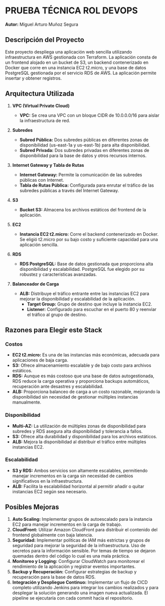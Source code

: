 # PRUEBA TÉCNICA ROL DEVOPS

**Autor:** Miguel Arturo Muñoz Segura

## Descripción del Proyecto
Este proyecto despliega una aplicación web sencilla utilizando infraestructura en AWS gestionada con Terraform. La aplicación consta de un frontend alojado en un bucket de S3, un backend contenerizado en Docker que corre en una instancia EC2 t2.micro, y una base de datos PostgreSQL gestionada por el servicio RDS de AWS. La aplicación permite insertar y obtener registros.

## Arquitectura Utilizada

1. **VPC (Virtual Private Cloud)**
   - **VPC:** Se crea una VPC con un bloque CIDR de 10.0.0.0/16 para aislar la infraestructura de red.

2. **Subredes**
   - **Subred Pública:** Dos subredes públicas en diferentes zonas de disponibilidad (us-east-1a y us-east-1b) para alta disponibilidad.
   - **Subred Privada:** Dos subredes privadas en diferentes zonas de disponibilidad para la base de datos y otros recursos internos.

3. **Internet Gateway y Tabla de Rutas**
   - **Internet Gateway:** Permite la comunicación de las subredes públicas con Internet.
   - **Tabla de Rutas Pública:** Configurada para enrutar el tráfico de las subredes públicas a través del Internet Gateway.

4. **S3**
   - **Bucket S3:** Almacena los archivos estáticos del frontend de la aplicación.

5. **EC2**
   - **Instancia EC2 t2.micro:** Corre el backend contenerizado en Docker. Se eligió t2.micro por su bajo costo y suficiente capacidad para una aplicación sencilla.

6. **RDS**
   - **RDS PostgreSQL:** Base de datos gestionada que proporciona alta disponibilidad y escalabilidad. PostgreSQL fue elegido por su robustez y características avanzadas.

7. **Balanceador de Carga**
   - **ALB:** Distribuye el tráfico entrante entre las instancias EC2 para mejorar la disponibilidad y escalabilidad de la aplicación.
     - **Target Group:** Grupo de destino que incluye la instancia EC2.
     - **Listener:** Configurado para escuchar en el puerto 80 y reenviar el tráfico al grupo de destino.

## Razones para Elegir este Stack

### Costos
- **EC2 t2.micro:** Es una de las instancias más económicas, adecuada para aplicaciones de baja carga.
- **S3:** Ofrece almacenamiento escalable y de bajo costo para archivos estáticos.
- **RDS:** Aunque es más costoso que una base de datos autogestionada, RDS reduce la carga operativa y proporciona backups automáticos, recuperación ante desastres y escalabilidad.
- **ALB:** Proporciona balanceo de carga a un costo razonable, mejorando la disponibilidad sin necesidad de gestionar múltiples instancias manualmente.

### Disponibilidad
- **Multi-AZ:** La utilización de múltiples zonas de disponibilidad para subredes y RDS asegura alta disponibilidad y tolerancia a fallos.
- **S3:** Ofrece alta durabilidad y disponibilidad para los archivos estáticos.
- **ALB:** Mejora la disponibilidad al distribuir el tráfico entre múltiples instancias EC2.

### Escalabilidad
- **S3 y RDS:** Ambos servicios son altamente escalables, permitiendo manejar incrementos en la carga sin necesidad de cambios significativos en la infraestructura.
- **ALB:** Facilita la escalabilidad horizontal al permitir añadir o quitar instancias EC2 según sea necesario.

## Posibles Mejoras
1. **Auto Scaling:** Implementar grupos de autoescalado para la instancia EC2 para manejar incrementos en la carga de trabajo.
2. **CloudFront:** Utilizar Amazon CloudFront para distribuir el contenido del frontend globalmente con baja latencia.
3. **Seguridad:** Implementar políticas de IAM más estrictas y grupos de seguridad para mejorar la seguridad de la infraestructura. Uso de secretos para la información sensible. Por temas de tiempo se dejaron quemadas dentro del código lo cual es una mala práctica.
4. **Monitoreo y Logging:** Configurar CloudWatch para monitorear el rendimiento de la aplicación y registrar eventos importantes.
5. **Backup y Recuperación:** Configurar estrategias de backup y recuperación para la base de datos RDS.
6. **Integración y Despliegue Continuo:** Implementar un flujo de CICD completo utilizando Jenkins para integrar los cambios realizados y para desplegar la solución generando una imagen nueva actualizada. El pipeline se ejecutaría con cada commit hacia el repositorio.